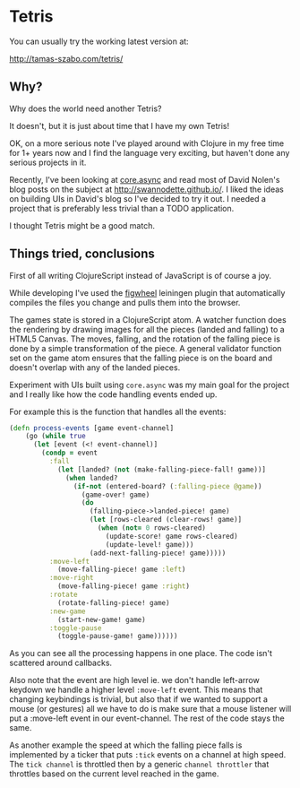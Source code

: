 Tetris
======

You can usually try the working latest version at: 

http://tamas-szabo.com/tetris/

Why?
----

Why does the world need another Tetris?

It doesn't, but it is just about time that I have my own Tetris!

OK, on a more serious note I've played around with Clojure in my free time for 1+ years now and I find the language very exciting, but haven't done any serious projects in it.

Recently, I've been looking at [core.async](https://github.com/clojure/core.async) and read most of David Nolen's blog posts on the subject at http://swannodette.github.io/.
I liked the ideas on building UIs in David's blog so I've decided to try it out. I needed a project that is preferably less trivial than a TODO application. 

I thought Tetris might be a good match.

Things tried, conclusions
-------------------------

First of all writing ClojureScript instead of JavaScript is of course a joy.

While developing I've used the [figwheel](https://github.com/bhauman/lein-figwheel) leiningen plugin that automatically compiles the files you change and pulls them into the browser.

The games state is stored in a ClojureScript atom. 
A watcher function does the rendering by drawing images for all the pieces (landed and falling) to a HTML5 Canvas. 
The moves, falling, and the rotation of the falling piece is done by a simple transformation of the piece. A general validator function set on the game atom ensures that the falling piece is on the board and doesn't overlap with any of the landed pieces.

Experiment with UIs built using `core.async` was my main goal for the project and I really like how the code handling events ended up.

For example this is the function that handles all the events: 

```clj
(defn process-events [game event-channel]
    (go (while true
      (let [event (<! event-channel)]
        (condp = event
          :fall
            (let [landed? (not (make-falling-piece-fall! game))]
              (when landed?
                (if-not (entered-board? (:falling-piece @game))
                  (game-over! game)
                  (do
                    (falling-piece->landed-piece! game)
                    (let [rows-cleared (clear-rows! game)]
                      (when (not= 0 rows-cleared)
                        (update-score! game rows-cleared)
                        (update-level! game)))
                    (add-next-falling-piece! game)))))
          :move-left
            (move-falling-piece! game :left)
          :move-right
            (move-falling-piece! game :right)
          :rotate
            (rotate-falling-piece! game)
          :new-game
            (start-new-game! game)
          :toggle-pause
            (toggle-pause-game! game))))))

```

As you can see all the processing happens in one place. The code isn't scattered around callbacks. 

Also note that the event are high level ie. we don't handle left-arrow keydown we handle a higher level `:move-left` event.
This means that changing keybindings is trivial, but also that if we wanted to support a mouse (or gestures) all we have to do is make sure that a mouse listener will put a :move-left event in our event-channel. The rest of the code stays the same.

As another example the speed at which the falling piece falls is implemented by a ticker that puts `:tick` events on a channel at high speed. The `tick channel` is throttled then by a generic `channel throttler` that throttles based on the current level reached in the game.

